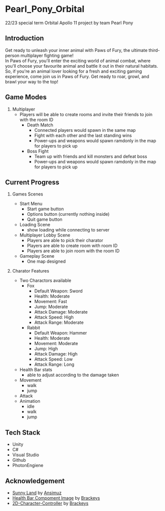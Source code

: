 # Pearl_Pony_Orbital
22/23 special term Orbital Apollo 11 project by team Pearl Pony

## Introduction
Get ready to unleash your inner animal with Paws of Fury, the ultimate third-person multiplayer fighting game!\
In Paws of Fury, you'll enter the exciting world of animal combat, where you'll choose your favourite animal and battle it out in their natural habitats.\
So, if you're an animal lover looking for a fresh and exciting gaming experience, come join us in Paws of Fury. Get ready to roar, growl, and brawl your way to the top!

## Game Modes
1. Multiplayer
   * Players will be able to create rooms and invite their friends to join with the room ID
     * Death Match
       * Connected players would spawn in the same map
       * Fight with each other and the last standing wins
       * Power-ups and weapons would spawn ramdonly in the map for players to pick up
     * Boss Fight
       * Team up with friends and kill monsters and defeat boss
       * Power-ups and weapons would spawn ramdonly in the map for players to pick up

## Current Progress
1. Games Scenes
   * Start Menu
     * Start game button
     * Options button (currently nothing inside)
     * Quit game button
   * Loading Scene
     * show loading while connecting to server
   * Multiplayer Lobby Scene
     * Players are able to pick their charator
     * Players are able to create room with room ID
     * Players are able to join room with the room ID
   * Gameplay Scene
     * One map designed

2. Charator Features
   * Two Charactors available
     * Fox
       * Default Weapon: Sword 
       * Health: Moderate
       * Movement: Fast
       * Jump: Moderate
       * Attack Damage: Moderate
       * Attack Speed: High
       * Attack Range: Moderate
     * Rabbit
       * Default Weapon: Hammer 
       * Health: Moderate
       * Movement: Moderate
       * Jump: High
       * Attack Damage: High
       * Attack Speed: Low
       * Attack Range: Long
   * Health Bar stats
     * able to adjust according to the damage taken
   * Movement
     * walk
     * jump
   * Attack
   * Animation
     * idle
     * walk
     * jump   
 
 ## Tech Stack
 * Unity
 * C#
 * Visual Studio
 * Github
 * PhotonEngiene

## Acknowledgement
* [Sunny Land](https://assetstore.unity.com/packages/2d/characters/sunny-land-103349) by [Ansimuz](https://assetstore.unity.com/publishers/18720)
* [Health Bar Compoment Image](https://github.com/Brackeys/Health-Bar/tree/master/Health%20Bar/Assets/Sprites) by [Brackeys](https://github.com/Brackeys)
* [2D-Character-Controller](https://github.com/Brackeys/2D-Character-Controller) by [Brackeys](https://github.com/Brackeys)
